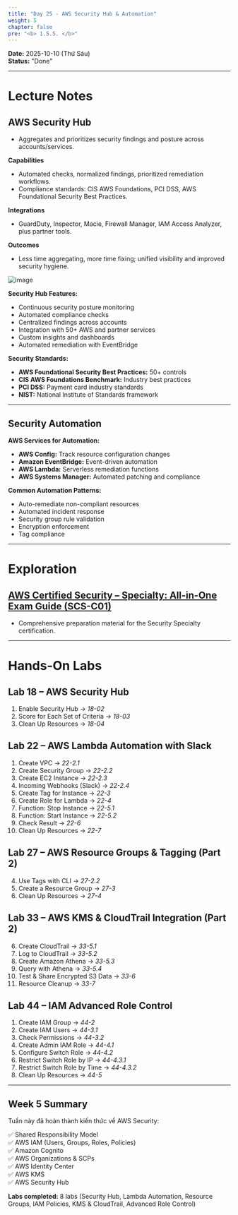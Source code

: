 ```yaml
---
title: "Day 25 - AWS Security Hub & Automation"
weight: 5
chapter: false
pre: "<b> 1.5.5. </b>"
---
```


**Date:** 2025-10-10 (Thứ Sáu)  
**Status:** "Done"  

---

# **Lecture Notes**

## AWS Security Hub

- Aggregates and prioritizes security findings and posture across accounts/services.

**Capabilities**

- Automated checks, normalized findings, prioritized remediation workflows.
- Compliance standards: CIS AWS Foundations, PCI DSS, AWS Foundational Security Best Practices.

**Integrations**

- GuardDuty, Inspector, Macie, Firewall Manager, IAM Access Analyzer, plus partner tools.

**Outcomes**

- Less time aggregating, more time fixing; unified visibility and improved security hygiene.

![image](/images/1-Worklog/Week5/image%2013.png)

**Security Hub Features:**

- Continuous security posture monitoring
- Automated compliance checks
- Centralized findings across accounts
- Integration with 50+ AWS and partner services
- Custom insights and dashboards
- Automated remediation with EventBridge

**Security Standards:**

- **AWS Foundational Security Best Practices:** 50+ controls
- **CIS AWS Foundations Benchmark:** Industry best practices
- **PCI DSS:** Payment card industry standards
- **NIST:** National Institute of Standards framework

---

## Security Automation

**AWS Services for Automation:**

- **AWS Config:** Track resource configuration changes
- **Amazon EventBridge:** Event-driven automation
- **AWS Lambda:** Serverless remediation functions
- **AWS Systems Manager:** Automated patching and compliance

**Common Automation Patterns:**

- Auto-remediate non-compliant resources
- Automated incident response
- Security group rule validation
- Encryption enforcement
- Tag compliance

---

# **Exploration**

## [AWS Certified Security – Specialty: All-in-One Exam Guide (SCS-C01)](https://dokumen.pub/aws-certified-security-specialty-all-in-one-exam-guide-exam-scs-c01-1260461734-9781260461725-1260461726.html)

- Comprehensive preparation material for the Security Specialty certification.

---

# **Hands-On Labs**

## Lab 18 – AWS Security Hub

1. Enable Security Hub → *18-02*  
2. Score for Each Set of Criteria → *18-03*  
3. Clean Up Resources → *18-04*

## Lab 22 – AWS Lambda Automation with Slack

1. Create VPC → *22-2.1*  
2. Create Security Group → *22-2.2*  
3. Create EC2 Instance → *22-2.3*  
4. Incoming Webhooks (Slack) → *22-2.4*  
5. Create Tag for Instance → *22-3*  
6. Create Role for Lambda → *22-4*  
7. Function: Stop Instance → *22-5.1*  
8. Function: Start Instance → *22-5.2*  
9. Check Result → *22-6*  
10. Clean Up Resources → *22-7*

## Lab 27 – AWS Resource Groups & Tagging (Part 2)

4. Use Tags with CLI → *27-2.2*  
5. Create a Resource Group → *27-3*  
6. Clean Up Resources → *27-4*

## Lab 33 – AWS KMS & CloudTrail Integration (Part 2)

6. Create CloudTrail → *33-5.1*  
7. Log to CloudTrail → *33-5.2*  
8. Create Amazon Athena → *33-5.3*  
9. Query with Athena → *33-5.4*  
10. Test & Share Encrypted S3 Data → *33-6*  
11. Resource Cleanup → *33-7*

## Lab 44 – IAM Advanced Role Control

1. Create IAM Group → *44-2*  
2. Create IAM Users → *44-3.1*  
3. Check Permissions → *44-3.2*  
4. Create Admin IAM Role → *44-4.1*  
5. Configure Switch Role → *44-4.2*  
6. Restrict Switch Role by IP → *44-4.3.1*  
7. Restrict Switch Role by Time → *44-4.3.2*  
8. Clean Up Resources → *44-5*

---

## Week 5 Summary

Tuần này đã hoàn thành kiến thức về AWS Security:

✅ Shared Responsibility Model  
✅ AWS IAM (Users, Groups, Roles, Policies)  
✅ Amazon Cognito  
✅ AWS Organizations & SCPs  
✅ AWS Identity Center  
✅ AWS KMS  
✅ AWS Security Hub  

**Labs completed:** 8 labs (Security Hub, Lambda Automation, Resource Groups, IAM Policies, KMS & CloudTrail, Advanced Role Control)
